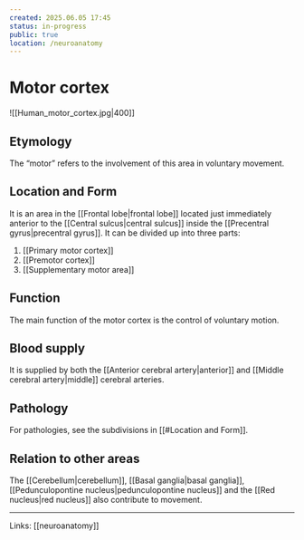```yaml
---
created: 2025.06.05 17:45
status: in-progress
public: true
location: /neuroanatomy
---
```

# Motor cortex

![[Human_motor_cortex.jpg|400]]

## Etymology

The “motor” refers to the involvement of this area in voluntary movement.

## Location and Form

It is an area in the [[Frontal lobe|frontal lobe]] located just immediately anterior to the [[Central sulcus|central sulcus]] inside the [[Precentral gyrus|precentral gyrus]]. It can be divided up into three parts:

1. [[Primary motor cortex]]
2. [[Premotor cortex]]
3. [[Supplementary motor area]]

## Function

The main function of the motor cortex is the control of voluntary motion. 

## Blood supply

It is supplied by both the [[Anterior cerebral artery|anterior]] and [[Middle cerebral artery|middle]] cerebral arteries.

## Pathology

For pathologies, see the subdivisions in [[#Location and Form]].

## Relation to other areas

The [[Cerebellum|cerebellum]], [[Basal ganglia|basal ganglia]], [[Pedunculopontine nucleus|pedunculopontine nucleus]] and the [[Red nucleus|red nucleus]] also contribute to movement.

---
Links: [[neuroanatomy]]